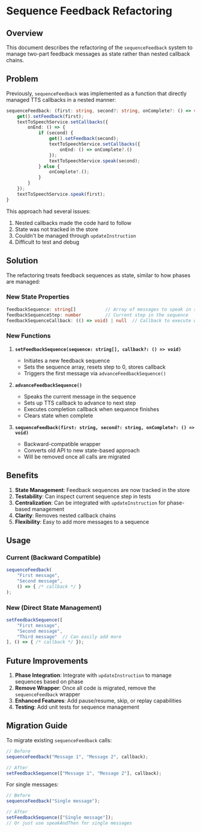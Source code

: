 # Sequence Feedback Refactoring

## Overview

This document describes the refactoring of the `sequenceFeedback` system to manage two-part feedback messages as state rather than nested callback chains.

## Problem

Previously, `sequenceFeedback` was implemented as a function that directly managed TTS callbacks in a nested manner:

```typescript
sequenceFeedback: (first: string, second?: string, onComplete?: () => void) => {
    get().setFeedback(first);
    textToSpeechService.setCallbacks({
        onEnd: () => {
            if (second) {
                get().setFeedback(second);
                textToSpeechService.setCallbacks({
                    onEnd: () => onComplete?.()
                });
                textToSpeechService.speak(second);
            } else {
                onComplete?.();
            }
        }
    });
    textToSpeechService.speak(first);
}
```

This approach had several issues:
1. Nested callbacks made the code hard to follow
2. State was not tracked in the store
3. Couldn't be managed through `updateInstruction`
4. Difficult to test and debug

## Solution

The refactoring treats feedback sequences as state, similar to how phases are managed:

### New State Properties

```typescript
feedbackSequence: string[]           // Array of messages to speak in sequence
feedbackSequenceStep: number         // Current step in the sequence
feedbackSequenceCallback: (() => void) | null  // Callback to execute when complete
```

### New Functions

1. **`setFeedbackSequence(sequence: string[], callback?: () => void)`**
   - Initiates a new feedback sequence
   - Sets the sequence array, resets step to 0, stores callback
   - Triggers the first message via `advanceFeedbackSequence()`

2. **`advanceFeedbackSequence()`**
   - Speaks the current message in the sequence
   - Sets up TTS callback to advance to next step
   - Executes completion callback when sequence finishes
   - Clears state when complete

3. **`sequenceFeedback(first: string, second?: string, onComplete?: () => void)`**
   - Backward-compatible wrapper
   - Converts old API to new state-based approach
   - Will be removed once all calls are migrated

## Benefits

1. **State Management**: Feedback sequences are now tracked in the store
2. **Testability**: Can inspect current sequence step in tests
3. **Centralization**: Can be integrated with `updateInstruction` for phase-based management
4. **Clarity**: Removes nested callback chains
5. **Flexibility**: Easy to add more messages to a sequence

## Usage

### Current (Backward Compatible)
```typescript
sequenceFeedback(
    "First message",
    "Second message",
    () => { /* callback */ }
);
```

### New (Direct State Management)
```typescript
setFeedbackSequence([
    "First message",
    "Second message",
    "Third message"  // Can easily add more
], () => { /* callback */ });
```

## Future Improvements

1. **Phase Integration**: Integrate with `updateInstruction` to manage sequences based on phase
2. **Remove Wrapper**: Once all code is migrated, remove the `sequenceFeedback` wrapper
3. **Enhanced Features**: Add pause/resume, skip, or replay capabilities
4. **Testing**: Add unit tests for sequence management

## Migration Guide

To migrate existing `sequenceFeedback` calls:

```typescript
// Before
sequenceFeedback("Message 1", "Message 2", callback);

// After
setFeedbackSequence(["Message 1", "Message 2"], callback);
```

For single messages:
```typescript
// Before
sequenceFeedback("Single message");

// After  
setFeedbackSequence(["Single message"]);
// Or just use speakAndThen for single messages
```
